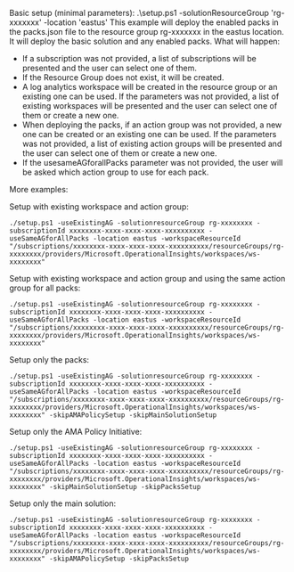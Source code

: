Basic setup (minimal parameters):
.\setup.ps1 -solutionResourceGroup 'rg-xxxxxxx' -location 'eastus'
This example will deploy the enabled packs in the packs.json file to the resource group rg-xxxxxxx in the eastus location. It will deploy the basic solution and any enabled packs. What will happen:

- If a subscription was not provided, a list of subscriptions will be presented and the user can select one of them.
- If the Resource Group does not exist, it will be created.
- A log analytics workspace will be created in the resource group or an existing one can be used. If the parameters was not provided, a list of existing workspaces will be presented and the user can select one of them or create a new one.
- When deploying the packs, if an action group was not provided, a new one can be created or an existing one can be used. If the parameters was not provided, a list of existing action groups will be presented and the user can select one of them or create a new one.
- If the usesameAGforallPacks parameter was not provided, the user will be asked which action group to use for each pack.

More examples:

Setup with existing workspace and action group:

`./setup.ps1 -useExistingAG -solutionresourceGroup rg-xxxxxxxx -subscriptionId xxxxxxxx-xxxx-xxxx-xxxx-xxxxxxxxxx -useSameAGforAllPacks -location eastus -workspaceResourceId "/subscriptions/xxxxxxxx-xxxx-xxxx-xxxx-xxxxxxxxxx/resourceGroups/rg-xxxxxxxx/providers/Microsoft.OperationalInsights/workspaces/ws-xxxxxxxx"`

Setup with existing workspace and action group and using the same action group for all packs:
  
`./setup.ps1 -useExistingAG -solutionresourceGroup rg-xxxxxxxx -subscriptionId xxxxxxxx-xxxx-xxxx-xxxx-xxxxxxxxxx -useSameAGforAllPacks -location eastus -workspaceResourceId "/subscriptions/xxxxxxxx-xxxx-xxxx-xxxx-xxxxxxxxxx/resourceGroups/rg-xxxxxxxx/providers/Microsoft.OperationalInsights/workspaces/ws-xxxxxxxx"`

Setup only the packs:

`./setup.ps1 -useExistingAG -solutionresourceGroup rg-xxxxxxxx -subscriptionId xxxxxxxx-xxxx-xxxx-xxxx-xxxxxxxxxx -useSameAGforAllPacks -location eastus -workspaceResourceId "/subscriptions/xxxxxxxx-xxxx-xxxx-xxxx-xxxxxxxxxx/resourceGroups/rg-xxxxxxxx/providers/Microsoft.OperationalInsights/workspaces/ws-xxxxxxxx" -skipAMAPolicySetup -skipMainSolutionSetup`

Setup only the AMA Policy Initiative:
  
`./setup.ps1 -useExistingAG -solutionresourceGroup rg-xxxxxxxx -subscriptionId xxxxxxxx-xxxx-xxxx-xxxx-xxxxxxxxxx -useSameAGforAllPacks -location eastus -workspaceResourceId "/subscriptions/xxxxxxxx-xxxx-xxxx-xxxx-xxxxxxxxxx/resourceGroups/rg-xxxxxxxx/providers/Microsoft.OperationalInsights/workspaces/ws-xxxxxxxx" -skipMainSolutionSetup -skipPacksSetup`

Setup only the main solution:

`./setup.ps1 -useExistingAG -solutionresourceGroup rg-xxxxxxxx -subscriptionId xxxxxxxx-xxxx-xxxx-xxxx-xxxxxxxxxx -useSameAGforAllPacks -location eastus -workspaceResourceId "/subscriptions/xxxxxxxx-xxxx-xxxx-xxxx-xxxxxxxxxx/resourceGroups/rg-xxxxxxxx/providers/Microsoft.OperationalInsights/workspaces/ws-xxxxxxxx" -skipAMAPolicySetup -skipPacksSetup`
